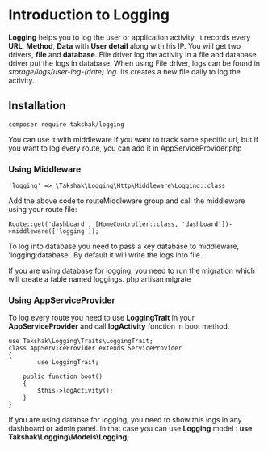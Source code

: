 
# Introduction to Logging

**Logging** helps you to log the user or application activity. It records every **URL**, **Method**, **Data** with **User detail** along with his IP. You will get two drivers, **file** and **database**. File driver log the activity in a file and database driver put the logs in database. When using File driver, logs can be found in *storage/logs/user-log-(date).log*. Its creates a new file daily to log the activity.

## Installation

    composer require takshak/logging

You can use it with middleware if you want to track some specific url, but if you want to log every route, you can add it in AppServiceProvider.php

### Using Middleware

    'logging' => \Takshak\Logging\Http\Middleware\Logging::class

Add the above code to routeMiddleware group and call the middleware using your route file:

    Route::get('dashboard', [HomeController::class, 'dashboard'])->middleware(['logging']);

To log into database you need to pass a key database to middleware, 'logging:database'. By default it will write the logs into file.

If you are using database for logging, you need to run the migration which will create a table named loggings.
php artisan migrate

### Using AppServiceProvider
To log every route you need to use **LoggingTrait** in your **AppServiceProvider** and call **logActivity** function in boot method.

    use Takshak\Logging\Traits\LoggingTrait;
    class AppServiceProvider extends ServiceProvider
    {
            use LoggingTrait;
        
        public function boot()
        {
            $this->logActivity();
        }
    }


If you are using databse for logging, you need to show this logs in any dashboard or admin panel. In that case you can use **Logging** model : **use Takshak\Logging\Models\Logging;**